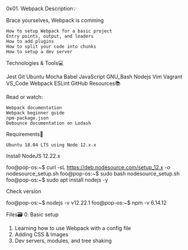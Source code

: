 0x01. Webpack
Description💡

Brace yourselves, Webpack is comming

    How to setup Webpack for a basic project
    Entry points, output, and loaders
    How to add plugins
    How to split your code into chunks
    How to setup a dev server

Technologies & Tools💻

Jest Git Ubuntu Mocha Babel JavaScript GNU_Bash Nodejs Vim Vagrant VS_Code Webpack ESLint GitHub
Resources📚

Read or watch:

    Webpack documentation
    Webpack beginner guide
    npm-package.json
    Debounce documentation on Lodash

Requirements🔨

    Ubuntu 18.04 LTS using Node 12.x.x

Install NodeJS 12.22.x

foo@pop-os:~$ curl -sL https://deb.nodesource.com/setup_12.x -o nodesource_setup.sh
foo@pop-os:~$ sudo bash nodesource_setup.sh
foo@pop-os:~$ sudo apt install nodejs -y

Check version

foo@pop-os:~$ nodejs -v
v12.22.1
foo@pop-os:~$ npm -v
6.14.12

Files🗃️
0. Basic setup
1. Learning how to use Webpack with a config file
2. Adding CSS & Images
3. Dev servers, modules, and tree shaking
